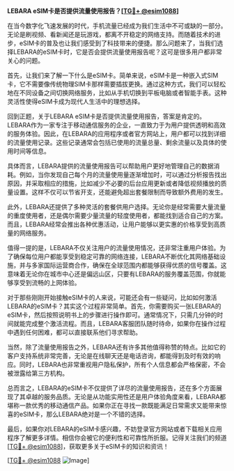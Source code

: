 **LEBARA eSIM卡是否提供流量使用报告？[[TG💪+ @esim1088](https://t.me/s/esim1088)]**

在当今数字化飞速发展的时代，手机流量已经成为我们生活中不可或缺的一部分。无论是刷视频、看新闻还是玩游戏，都离不开稳定的网络支持。而随着技术的进步，eSIM卡的普及也让我们感受到了科技带来的便捷。那么问题来了，当我们选择LEBARA的eSIM卡时，它是否会提供流量使用报告呢？这可是很多用户都非常关心的问题。

首先，让我们来了解一下什么是eSIM卡。简单来说，eSIM卡是一种嵌入式SIM卡，它不需要像传统物理SIM卡那样需要插拔更换。通过这种方式，我们可以轻松地在不同设备之间切换网络服务，比如从手机切换到平板电脑或者智能手表。这种灵活性使得eSIM卡成为现代人生活中的理想选择。

回到正题，关于LEBARA eSIM卡是否提供流量使用报告，答案是肯定的。LEBARA作为一家专注于移动通信服务的企业，一直致力于为用户提供透明和高效的服务体验。因此，在LEBARA的应用程序或者官方网站上，用户都可以找到详细的流量使用记录。这些记录通常会包括已使用的流量总量、剩余流量以及具体的使用时间等信息。

具体而言，LEBARA提供的流量使用报告可以帮助用户更好地管理自己的数据消耗。例如，当你发现自己每个月的流量使用量逐渐增加时，可以通过分析报告找出原因，并采取相应的措施，比如减少不必要的后台应用更新或者降低视频播放的质量设置。这样不仅可以节省开支，还能避免超出套餐限制而导致额外费用的发生。

此外，LEBARA还提供了多种灵活的套餐供用户选择。无论你是经常需要大量流量的重度使用者，还是偶尔需要少量流量的轻度使用者，都能找到适合自己的方案。而且，LEBARA经常会推出各种优惠活动，让用户能够以更实惠的价格享受到高质量的网络服务。

值得一提的是，LEBARA不仅关注用户的流量使用情况，还非常注重用户体验。为了确保每位用户都能享受到稳定可靠的网络连接，LEBARA不断优化其网络基础设施，并与多家国际运营商合作，确保在全球范围内都能够获得优质的信号覆盖。这意味着无论你在城市中心还是偏远山区，只要有LEBARA的服务覆盖范围，你就能够享受到流畅的上网体验。

对于那些刚刚开始接触eSIM卡的人来说，可能还会有一些疑问，比如如何激活LEBARA的eSIM卡？其实这个过程非常简单。首先，你需要购买一张LEBARA的eSIM卡，然后按照说明书上的步骤进行操作即可。通常情况下，只需几分钟的时间就能完成整个激活流程。而且，LEBARA客服团队随时待命，如果你在操作过程中遇到任何困难，都可以直接联系他们寻求帮助。

当然，除了流量使用报告之外，LEBARA还有许多其他值得称赞的特点。比如它的客户支持系统非常完善，无论是在线聊天还是电话咨询，都能得到及时有效的响应。同时，LEBARA也非常重视用户隐私保护，所有个人信息都会严格保密，不会被泄露给第三方机构。

总而言之，LEBARA的eSIM卡不仅提供了详尽的流量使用报告，还在多个方面展现了其卓越的服务品质。无论是从功能实用性还是用户体验角度来看，LEBARA都堪称一款优秀的移动通信产品。如果你正在寻找一款既能满足日常需求又能带来惊喜的eSIM卡，那么LEBARA绝对是一个不错的选择。

最后，如果你对LEBARA的eSIM卡感兴趣，不妨登录官方网站或者下载相关应用程序了解更多详情。相信你会被它的便利性和可靠性所折服。记得关注我们的频道[[TG💪+ @esim1088](https://t.me/s/esim1088)]，获取更多关于eSIM卡的知识和资讯！

[[TG💪+ @esim1088](https://t.me/s/esim1088) ![Image](https://i.postimg.cc/4NQfJmqS/Snipaste-2025-05-13-00-14-12.png)]